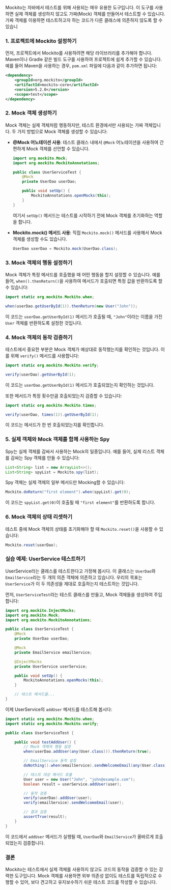 Mockito는 자바에서 테스트를 위해 사용되는 매우 유용한 도구입니다. 이 도구를 사용하면 실제 객체를 생성하지 않고도 가짜(Mock) 객체를 만들어서 테스트할 수 있습니다. 가짜 객체를 이용하면 테스트하고자 하는 코드가 다른 클래스에 의존하지 않도록 할 수 있습니

### 1. 프로젝트에 Mockito 설정하기

먼저, 프로젝트에서 Mockito를 사용하려면 해당 라이브러리를 추가해야 합니다. Maven이나 Gradle 같은 빌드 도구를 사용하여 프로젝트에 쉽게 추가할 수 있습니다. 예를 들어 Maven을 사용하는 경우, `pom.xml` 파일에 다음과 같이 추가하면 됩니다:

```xml
<dependency>
    <groupId>org.mockito</groupId>
    <artifactId>mockito-core</artifactId>
    <version>5.2.0</version>
    <scope>test</scope>
</dependency>
```

### 2. Mock 객체 생성하기

Mock 객체는 실제 객체처럼 행동하지만, 테스트 환경에서만 사용되는 가짜 객체입니다. 두 가지 방법으로 Mock 객체를 생성할 수 있습니다:

- **@Mock 어노테이션 사용**: 테스트 클래스 내에서 `@Mock` 어노테이션을 사용하여 간편하게 Mock 객체를 선언할 수 있습니다.

    ```java
    import org.mockito.Mock;
    import org.mockito.MockitoAnnotations;

    public class UserServiceTest {
        @Mock
        private UserDao userDao;

        public void setUp() {
            MockitoAnnotations.openMocks(this);
        }
    }
    ```

    여기서 `setUp()` 메서드는 테스트를 시작하기 전에 Mock 객체를 초기화하는 역할을 합니다.

- **Mockito.mock() 메서드 사용**: 직접 `Mockito.mock()` 메서드를 사용해서 Mock 객체를 생성할 수도 있습니다.

    ```java
    UserDao userDao = Mockito.mock(UserDao.class);
    ```

### 3. Mock 객체의 행동 설정하기

Mock 객체가 특정 메서드를 호출했을 때 어떤 행동을 할지 설정할 수 있습니다. 예를 들어, `when().thenReturn()`을 사용하여 메서드가 호출되면 특정 값을 반환하도록 할 수 있습니다:

```java
import static org.mockito.Mockito.when;

when(userDao.getUserById(1)).thenReturn(new User("John"));
```

이 코드는 `userDao.getUserById(1)` 메서드가 호출될 때, `"John"`이라는 이름을 가진 `User` 객체를 반환하도록 설정한 것입니다.

### 4. Mock 객체의 동작 검증하기

테스트에서 중요한 부분은 Mock 객체가 예상대로 동작했는지를 확인하는 것입니다. 이를 위해 `verify()` 메서드를 사용합니다:

```java
import static org.mockito.Mockito.verify;

verify(userDao).getUserById(1);
```

이 코드는 `userDao.getUserById(1)` 메서드가 호출되었는지 확인하는 것입니다.

또한 메서드가 특정 횟수만큼 호출되었는지 검증할 수 있습니다:

```java
import static org.mockito.Mockito.times;

verify(userDao, times(1)).getUserById(1);
```

이 코드는 메서드가 한 번 호출되었는지를 확인합니다.

### 5. 실제 객체와 Mock 객체를 함께 사용하는 Spy

Spy는 실제 객체를 감싸서 사용하는 Mock의 일종입니다. 예를 들어, 실제 리스트 객체를 감싸는 Spy 객체를 만들 수 있습니다:

```java
List<String> list = new ArrayList<>();
List<String> spyList = Mockito.spy(list);
```

Spy 객체는 실제 객체의 일부 메서드만 Mocking할 수 있습니다:

```java
Mockito.doReturn("first element").when(spyList).get(0);
```

이 코드는 `spyList.get(0)`이 호출될 때 `"first element"`를 반환하도록 합니다.

### 6. Mock 객체의 상태 리셋하기

테스트 중에 Mock 객체의 상태를 초기화해야 할 때 `Mockito.reset()`을 사용할 수 있습니다:

```java
Mockito.reset(userDao);
```

### 실습 예제: UserService 테스트하기

UserService라는 클래스를 테스트한다고 가정해 봅시다. 이 클래스는 `UserDao`와 `EmailService`라는 두 개의 의존 객체에 의존하고 있습니다. 우리의 목표는 `UserService`가 이 두 의존성을 제대로 호출하는지 테스트하는 것입니다.

먼저, `UserServiceTest`라는 테스트 클래스를 만들고, Mock 객체들을 생성하여 주입합니다:

```java
import org.mockito.InjectMocks;
import org.mockito.Mock;
import org.mockito.MockitoAnnotations;

public class UserServiceTest {
    @Mock
    private UserDao userDao;

    @Mock
    private EmailService emailService;

    @InjectMocks
    private UserService userService;

    public void setUp() {
        MockitoAnnotations.openMocks(this);
    }

    // 테스트 메서드들...
}
```

이제 UserService의 `addUser` 메서드를 테스트해 봅시다:

```java
import static org.mockito.Mockito.when;
import static org.mockito.Mockito.verify;

public class UserServiceTest {

    public void testAddUser() {
        // Mock 객체의 행동 설정
        when(userDao.addUser(any(User.class))).thenReturn(true);

        // EmailService 동작 설정
        doNothing().when(emailService).sendWelcomeEmail(any(User.class));

        // 테스트 대상 메서드 호출
        User user = new User("John", "john@example.com");
        boolean result = userService.addUser(user);

        // 동작 검증
        verify(userDao).addUser(user);
        verify(emailService).sendWelcomeEmail(user);

        // 결과 검증
        assertTrue(result);
    }
}
```

이 코드에서 `addUser` 메서드가 실행될 때, `UserDao`와 `EmailService`가 올바르게 호출되었는지 검증합니다.

### 결론

Mockito는 테스트에서 실제 객체를 사용하지 않고도 코드의 동작을 검증할 수 있는 강력한 도구입니다. Mock 객체를 사용하면 외부 의존성 없이도 테스트를 독립적으로 수행할 수 있어, 보다 견고하고 유지보수하기 쉬운 테스트 코드를 작성할 수 있습니다.